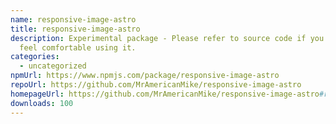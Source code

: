 ```yaml
---
name: responsive-image-astro
title: responsive-image-astro
description: Experimental package - Please refer to source code if you don't
  feel comfortable using it.
categories:
  - uncategorized
npmUrl: https://www.npmjs.com/package/responsive-image-astro
repoUrl: https://github.com/MrAmericanMike/responsive-image-astro
homepageUrl: https://github.com/MrAmericanMike/responsive-image-astro#readme
downloads: 100
---
```

